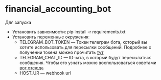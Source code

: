 
# financial_accounting_bot
Для запуска
<ul>
<li>Установить зависимости: pip install -r requirements.txt</li>
<li>Установить переменные окружения:
<ul>
<li> TELEGRAM_BOT_TOKEN — Токен телеграм бота, 
который вы хотите использовать для пересылки сообщений. 
Подробнее о получении токена можно прочитать <a href="https://core.telegram.org/bots#creating-a-new-bot">тут</a></li>
<li>TELEGRAM_CHAT_ID — ID чата, в который будут пересылаться сообщения. 
Чтобы его узнать можно воспользоваться советами <a href="https://stackoverflow.com/questions/32423837/telegram-bot-how-to-get-a-group-chat-id">вот отсюда</a></li>
<li>HOST_UR —  webhook url </li>
</ul>
</li>
</ul>
